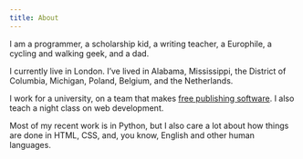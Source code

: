 ```yaml
---
title: About
---
```


<div class="flow" itemscope itemtype="https://schema.org/Person">
  <meta itemprop="name" content="Joe Muller">
  <p itemprop="description">
    I am a programmer, a scholarship kid, a writing teacher, a Europhile, a cycling and walking geek, and a dad.
  </p>
  <link itemprop="url" href="https://orcid.org/0000-0003-3230-6090">
  <link itemprop="url" href="https://code4lib.social/@joemull">
  <link itemprop="url" href="https://www.linkedin.com/in/jhmuller/">
  <link itemprop="url" href="https://github.com/joemull">
  <div
    itemprop="worksFor" itemscope
    itemtype="https://schema.org/Organization">
    <meta itemprop="name" content="Birkbeck, University of London">
    <link itemprop="url" href="https://www.bbk.ac.uk/">
  </div>
</div>

I currently live in London. I’ve lived in Alabama, Mississippi, the District of Columbia, Michigan, Poland, Belgium, and the Netherlands.

I work for a university, on a team that makes [free publishing software](/blog/my-niche-industry.html). I also teach a night class on web development.

Most of my recent work is in Python, but I also care a lot about how things are done in HTML, CSS, and, you know, English and other human languages.
